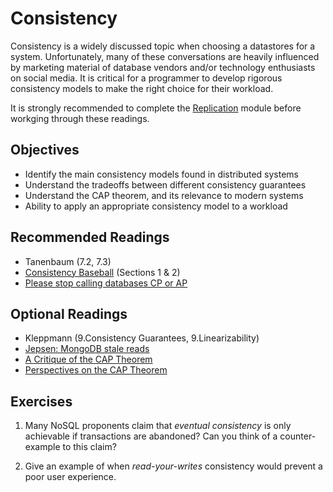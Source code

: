 # Consistency

Consistency is a widely discussed topic when choosing a datastores for a system.
Unfortunately, many of these conversations are heavily influenced by marketing
material of database vendors and/or technology enthusiasts on social media. It
is critical for a programmer to develop rigorous consistency models to make the
right choice for their workload.

<!-- TODO: Lab with async Postgres replication and/or Redis cache -->

It is strongly recommended to complete the [Replication](../replication) module
before workging through these readings.

## Objectives

- Identify the main consistency models found in distributed systems
- Understand the tradeoffs between different consistency guarantees
- Understand the CAP theorem, and its relevance to modern systems
- Ability to apply an appropriate consistency model to a workload

## Recommended Readings

- Tanenbaum (7.2, 7.3)
- [Consistency Baseball](https://www.microsoft.com/en-us/research/wp-content/uploads/2011/10/ConsistencyAndBaseballReport.pdf) (Sections 1 & 2)
- [Please stop calling databases CP or AP](https://martin.kleppmann.com/2015/05/11/please-stop-calling-databases-cp-or-ap.html)

## Optional Readings

- Kleppmann (9.Consistency Guarantees, 9.Linearizability)
- [Jepsen: MongoDB stale reads](https://aphyr.com/posts/322-call-me-maybe-mongodb-stale-reads)
- [A Critique of the CAP Theorem](https://www.cl.cam.ac.uk/research/dtg/archived/files/publications/public/mk428/cap-critique.pdf)
- [Perspectives on the CAP Theorem](https://groups.csail.mit.edu/tds/papers/Gilbert/Brewer2.pdf)

## Exercises

1. Many NoSQL proponents claim that _eventual consistency_ is only achievable if
   transactions are abandoned? Can you think of a counter-example to this claim?

2. Give an example of when _read-your-writes_ consistency would prevent a poor
   user experience.
